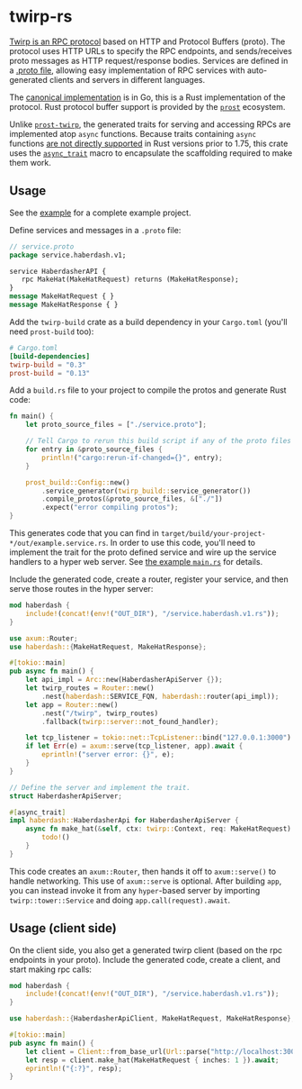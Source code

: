 # twirp-rs

[Twirp is an RPC protocol](https://twitchtv.github.io/twirp/docs/spec_v7.html) based on HTTP and Protocol Buffers (proto). The protocol uses HTTP URLs to specify the RPC endpoints, and sends/receives proto messages as HTTP request/response bodies. Services are defined in a [.proto file](https://developers.google.com/protocol-buffers/docs/proto3), allowing easy implementation of RPC services with auto-generated clients and servers in different languages.

The [canonical implementation](https://github.com/twitchtv/twirp) is in Go, this is a Rust implementation of the protocol. Rust protocol buffer support is provided by the [`prost`](https://github.com/tokio-rs/prost) ecosystem.

Unlike [`prost-twirp`](https://github.com/sourcefrog/prost-twirp), the generated traits for serving and accessing RPCs are implemented atop `async` functions. Because traits containing `async` functions [are not directly supported](https://smallcultfollowing.com/babysteps/blog/2019/10/26/async-fn-in-traits-are-hard/) in Rust versions prior to 1.75, this crate uses the [`async_trait`](https://github.com/dtolnay/async-trait) macro to encapsulate the scaffolding required to make them work.

## Usage

See the [example](./example) for a complete example project.

Define services and messages in a `.proto` file:

```proto
// service.proto
package service.haberdash.v1;

service HaberdasherAPI {
   rpc MakeHat(MakeHatRequest) returns (MakeHatResponse);
}
message MakeHatRequest { }
message MakeHatResponse { }
```

Add the `twirp-build` crate as a build dependency in your `Cargo.toml` (you'll need `prost-build` too):

```toml
# Cargo.toml
[build-dependencies]
twirp-build = "0.3"
prost-build = "0.13"
```

Add a `build.rs` file to your project to compile the protos and generate Rust code:

```rust
fn main() {
    let proto_source_files = ["./service.proto"];

    // Tell Cargo to rerun this build script if any of the proto files change
    for entry in &proto_source_files {
        println!("cargo:rerun-if-changed={}", entry);
    }

    prost_build::Config::new()
        .service_generator(twirp_build::service_generator())
        .compile_protos(&proto_source_files, &["./"])
        .expect("error compiling protos");
}
```

This generates code that you can find in `target/build/your-project-*/out/example.service.rs`. In order to use this code, you'll need to implement the trait for the proto defined service and wire up the service handlers to a hyper web server. See [the example `main.rs`]( example/src/main.rs) for details.

Include the generated code, create a router, register your service, and then serve those routes in the hyper server:

```rust
mod haberdash {
    include!(concat!(env!("OUT_DIR"), "/service.haberdash.v1.rs"));
}

use axum::Router;
use haberdash::{MakeHatRequest, MakeHatResponse};

#[tokio::main]
pub async fn main() {
    let api_impl = Arc::new(HaberdasherApiServer {});
    let twirp_routes = Router::new()
        .nest(haberdash::SERVICE_FQN, haberdash::router(api_impl));
    let app = Router::new()
        .nest("/twirp", twirp_routes)
        .fallback(twirp::server::not_found_handler);

    let tcp_listener = tokio::net::TcpListener::bind("127.0.0.1:3000").await.unwrap();
    if let Err(e) = axum::serve(tcp_listener, app).await {
        eprintln!("server error: {}", e);
    }
}

// Define the server and implement the trait.
struct HaberdasherApiServer;

#[async_trait]
impl haberdash::HaberdasherApi for HaberdasherApiServer {
    async fn make_hat(&self, ctx: twirp::Context, req: MakeHatRequest) -> Result<MakeHatResponse, TwirpErrorResponse> {
        todo!()
    }
}
```

This code creates an `axum::Router`, then hands it off to `axum::serve()` to handle networking.
This use of `axum::serve` is optional. After building `app`, you can instead invoke it from any
`hyper`-based server by importing `twirp::tower::Service` and doing `app.call(request).await`.

## Usage (client side)

On the client side, you also get a generated twirp client (based on the rpc endpoints in your proto). Include the generated code, create a client, and start making rpc calls:

``` rust
mod haberdash {
    include!(concat!(env!("OUT_DIR"), "/service.haberdash.v1.rs"));
}

use haberdash::{HaberdasherApiClient, MakeHatRequest, MakeHatResponse};

#[tokio::main]
pub async fn main() {
    let client = Client::from_base_url(Url::parse("http://localhost:3000/twirp/")?)?;
    let resp = client.make_hat(MakeHatRequest { inches: 1 }).await;
    eprintln!("{:?}", resp);
}
```
